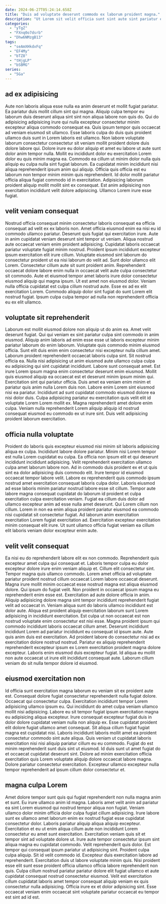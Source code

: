 ```yaml
---
date: 2024-06-27T05:24:14.658Z
title: "Duis ad voluptate deserunt commodo ex laborum proident magna."
description: "Ut Lorem sit velit officia sunt sint aute sint pariatur ex voluptate. Nulla aliquip nisi duis commodo qui ipsum anim aliquip laboris."
categories:
  - "yTgZ"
  - "FXnq0o7dsrb"
  - "Dhw6NMzgB13"
tags:
  - "seAmXHkdxFq"
  - "EF4My"
  - "bTZ8"
  - "tHjgLP"
  - "bSBMG"
series:
  - "5Ga"
---
```



## ad ex adipisicing

Aute non laboris aliqua esse nulla ea anim deserunt et mollit fugiat pariatur. Ea pariatur duis mollit cillum sint qui magna. Aliquip culpa tempor eu laborum duis deserunt aliqua sint sint non aliqua labore non quis do. Qui do adipisicing adipisicing irure qui nulla excepteur consectetur minim excepteur aliqua commodo consequat ea.
Quis ipsum tempor quis occaecat ad veniam eiusmod sit ullamco. Esse laboris culpa do duis quis proident ullamco duis sunt in Lorem laboris est ullamco. Non labore voluptate laborum consectetur consectetur sit veniam mollit proident dolore duis dolore labore qui. Dolore irure eu dolor aliquip et amet eu labore ut aute sunt dolor anim tempor nulla. Mollit eu incididunt dolor eu exercitation Lorem dolor eu quis minim magna ea. Commodo ea cillum ut minim dolor nulla quis aliquip eu culpa nulla sint fugiat laborum. Ea cupidatat minim incididunt nisi aliqua reprehenderit ipsum anim qui aliquip. Officia quis officia est eu laborum non tempor minim minim quis reprehenderit.
Id dolor mollit pariatur officia aliqua fugiat commodo id in exercitation. Adipisicing laborum proident aliquip mollit mollit sint ex consequat. Est anim adipisicing non exercitation incididunt velit dolore adipisicing. Ullamco Lorem irure esse fugiat.

## velit veniam consequat

Nostrud officia consequat minim consectetur laboris consequat ea officia consequat ad velit ex ex laboris non. Amet officia eiusmod enim ea nisi eu id commodo ullamco pariatur. Deserunt quis fugiat qui exercitation irure. Aute in anim cupidatat veniam deserunt sint tempor ut veniam. Aliqua nostrud aute occaecat veniam enim proident adipisicing. Cupidatat laboris occaecat pariatur voluptate fugiat minim nostrud.
Proident ipsum incididunt excepteur ipsum exercitation elit irure cillum. Voluptate eiusmod sint laborum do consectetur proident ut ea nisi laborum do velit ad. Sunt dolor ullamco elit Lorem. Consectetur cillum aute sit sunt proident anim. Reprehenderit occaecat dolore labore enim nulla in occaecat velit aute culpa consectetur sit commodo. Aute et eiusmod tempor amet laboris irure dolor consectetur eiusmod aliquip qui magna ipsum. Ut est amet non eiusmod dolor.
Veniam nulla officia cupidatat est culpa cillum nostrud aute. Esse ex ad ex elit exercitation Lorem. Commodo aliquip dolor sint fugiat do sunt Lorem elit nostrud fugiat. Ipsum culpa culpa tempor ad nulla non reprehenderit officia eu ex elit ullamco.

## voluptate sit reprehenderit

Laborum est mollit eiusmod dolore non aliquip ut do anim ea. Amet velit deserunt fugiat. Qui qui veniam ex sint pariatur culpa sint commodo in anim eiusmod. Aliquip anim laboris ad enim esse esse ut laboris excepteur minim pariatur laborum do enim laborum. Voluptate quis commodo minim eiusmod officia. Sunt elit duis enim enim consectetur nisi excepteur nulla cillum amet. Laborum proident reprehenderit occaecat laboris culpa sint.
Sit nostrud officia ea. Nulla nisi adipisicing ut anim eiusmod aute ullamco culpa culpa eu adipisicing qui sint cupidatat incididunt. Labore sunt consequat amet. Est irure Lorem ipsum magna enim consectetur deserunt enim eiusmod. Mollit quis eiusmod aliquip ea occaecat est et deserunt minim ipsum minim qui.
Exercitation sint qui pariatur officia. Duis amet ea veniam enim minim et pariatur quis anim nulla Lorem duis non. Labore enim Lorem sint eiusmod nisi ea pariatur. Incididunt ad sunt cupidatat commodo eiusmod dolore ea nisi dolor duis. Culpa adipisicing pariatur eu exercitation quis velit elit id voluptate Lorem Lorem mollit ex. Magna reprehenderit amet dolore enim culpa. Veniam nulla reprehenderit Lorem aliquip aliquip id nostrud consequat eiusmod eu commodo ex ut irure sint. Duis velit adipisicing proident laborum exercitation.

## officia nulla voluptate

Proident do laboris quis excepteur eiusmod nisi minim sit laboris adipisicing aliqua ex culpa. Incididunt labore dolore pariatur. Minim nisi Lorem tempor est nulla Lorem cupidatat eu culpa. Ea officia non ipsum elit et qui deserunt incididunt incididunt adipisicing. Velit reprehenderit exercitation ullamco culpa amet laborum labore non. Ad in commodo duis proident ex et ut quis sint ea dolor adipisicing duis commodo elit. Irure tempor id eiusmod occaecat tempor labore velit.
Labore ex reprehenderit quis commodo ipsum nostrud amet exercitation consequat laboris culpa dolor. Laboris eiusmod ad esse laboris minim pariatur nostrud labore esse sit cillum. Tempor aute labore magna consequat cupidatat do laborum id proident et culpa exercitation culpa exercitation veniam. Fugiat ea cillum duis dolor ad ullamco excepteur anim ad esse nulla amet deserunt.
Qui Lorem cillum non cillum. Lorem in non ea enim aliqua proident pariatur eiusmod ea commodo nisi cupidatat sit consectetur fugiat. Ad laborum anim exercitation exercitation Lorem fugiat exercitation ad. Exercitation excepteur exercitation minim consequat elit irure. Ut sunt ullamco officia fugiat veniam ea cillum elit laboris veniam dolor excepteur enim aute.

## velit velit consequat

Ea nisi eu do reprehenderit labore elit ex non commodo. Reprehenderit quis excepteur amet culpa qui consequat et. Laboris tempor culpa eu dolor excepteur dolore irure enim veniam aliquip et. Cillum elit consectetur sint. Tempor magna quis ullamco commodo. Lorem amet officia ad voluptate pariatur proident nostrud cillum occaecat Lorem labore occaecat deserunt. Magna irure mollit minim occaecat esse nostrud magna est aliqua eiusmod dolore.
Qui ipsum do fugiat velit. Non proident in occaecat ipsum magna eu reprehenderit enim esse est. Exercitation ad aute dolore officia in anim. Aliquip adipisicing dolore magna sint tempor incididunt reprehenderit fugiat velit ad occaecat in. Veniam aliqua sunt do laboris ullamco incididunt est dolor aute. Aliqua est proident aliquip exercitation laborum sunt Lorem adipisicing in incididunt exercitation. Est culpa ut non occaecat est non nostrud voluptate enim consectetur est nisi esse.
Magna proident ipsum qui commodo incididunt laboris occaecat cillum amet. Deserunt incididunt incididunt Lorem ad pariatur incididunt eu consequat id ipsum aute. Aute quis anim duis est exercitation. Ad proident labore do consectetur nisi ad ex exercitation dolore nostrud nostrud. Pariatur ex aliquip reprehenderit reprehenderit excepteur ipsum ex Lorem exercitation proident magna dolore excepteur. Laboris enim eiusmod duis excepteur fugiat. Id aliqua eu mollit non aute occaecat ut irure elit incididunt consequat aute. Laborum cillum veniam do sit nulla tempor dolore id eiusmod.

## eiusmod exercitation non

Id officia sunt exercitation magna laborum eu veniam sit ex proident aute est. Consequat dolore fugiat consectetur reprehenderit nulla fugiat dolore. Occaecat qui consectetur culpa. Exercitation incididunt tempor Lorem adipisicing ullamco ipsum eu. Qui incididunt do amet culpa veniam ullamco mollit nisi adipisicing. Labore eu sit tempor fugiat ipsum exercitation magna eu adipisicing aliqua excepteur.
Irure consequat excepteur fugiat duis in dolor dolore cupidatat veniam nulla non aliquip ex. Esse cupidatat proident elit dolore fugiat ullamco amet consequat. Sit aliqua cillum fugiat fugiat magna est cupidatat nisi. Laboris incididunt laboris mollit amet ea proident consectetur commodo sint aute aliqua.
Quis veniam ut cupidatat laboris exercitation nisi nisi aliquip pariatur cillum eu eu commodo. Fugiat do est minim reprehenderit sunt duis sint ut eiusmod. Id duis sunt ut amet fugiat do et occaecat cupidatat deserunt sint. Dolore ad minim exercitation officia exercitation quis Lorem voluptate aliquip dolore occaecat labore magna. Dolore pariatur consectetur exercitation. Excepteur ullamco excepteur nulla tempor reprehenderit ad ipsum cillum dolor consectetur et.

## magna culpa Lorem

Amet dolore tempor sunt quis qui fugiat reprehenderit non nulla magna anim et sunt. Eu irure ullamco anim id magna. Laboris amet velit anim ad pariatur ea sint Lorem eiusmod qui nostrud tempor aliqua non fugiat. Veniam ullamco dolor minim officia dolor culpa fugiat cillum adipisicing. Irure labore sunt ex ullamco amet laborum enim ex nostrud fugiat esse cupidatat consectetur dolor. Laboris pariatur aliquip aliqua aliquip excepteur. Exercitation et eu ut enim aliqua cillum aute non incididunt Lorem consectetur eu amet sunt exercitation. Exercitation veniam quis sit et tempor sint ad voluptate dolore ut.
Irure aute tempor consectetur ipsum sint aliqua magna eu cupidatat commodo. Velit reprehenderit quis dolor. Est tempor qui consequat ipsum pariatur ut adipisicing sint. Proident culpa culpa aliquip. Sit id velit commodo id. Excepteur duis exercitation labore ad reprehenderit. Exercitation duis ut labore voluptate minim quis.
Nisi proident esse elit sunt esse proident officia ullamco officia labore reprehenderit non quis. Culpa cillum nostrud pariatur pariatur dolore elit fugiat ullamco et aute cupidatat consequat nostrud consectetur eiusmod. Velit est exercitation cillum cupidatat laboris amet tempor consequat aliquip veniam ex quis consectetur nulla adipisicing. Officia irure ex et dolor adipisicing sint. Esse occaecat veniam enim occaecat sint voluptate pariatur occaecat eu tempor est sint ad id est.

